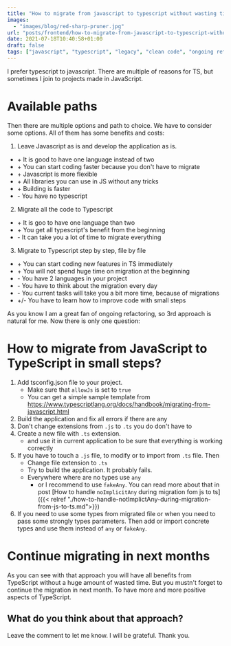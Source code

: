 ```yaml
---
title: "How to migrate from javascript to typescript without wasting time"
images:
  - "images/blog/red-sharp-pruner.jpg"
url: "posts/frontend/how-to-migrate-from-javascript-to-typescript-without-wasting-time"
date: 2021-07-18T10:40:58+01:00
draft: false
tags: ["javascript", "typescript", "legacy", "clean code", "ongoing refactor"]
---
```


I prefer typescript to javascript. There are multiple of reasons for TS, but sometimes I join to projects made in JavaScript. 

# Available paths
Then there are multiple options and path to choice. We have to consider some options. All of them has some benefits and costs:
1. Leave Javascript as is and develop the application as is.
  * \+ It is good to have one language instead of two
  * \+ You can start coding faster because you don't have to migrate
  * \+ Javascript is more flexible
  * \+ All libraries you can use in JS without any tricks
  * \+ Building is faster
  * \- You have no typescript
2. Migrate all the code to Typescript
  * \+ It is goo to have one language than two
  * \+ You get all typescript's benefit from the beginning
  * \- It can take you a lot of time to migrate everything
3. Migrate to Typescript step by step, file by file
  * \+ You can start coding new features in TS immediately
  * \+ You will not spend huge time on migration at the beginning
  * \- You have 2 languages in your project
  * \- You have to think about the migration every day
  * \- You current tasks will take you a bit more time, because of migrations
  * \+/\- You have to learn how to improve code with small steps

As you know I am a great fan of ongoing refactoring, so 3rd approach is natural for me. Now there is only one question:  

# How to migrate from JavaScript to TypeScript in small steps?

1. Add tsconfig.json file to your project.
   * Make sure that `allowJs` is set to `true`
   * You can get a simple sample template from <https://www.typescriptlang.org/docs/handbook/migrating-from-javascript.html>
2. Build the application and fix all errors if there are any
3. Don't change extensions from `.js` to `.ts` you do don't have to
4. Create a new file with `.ts` extension. 
   * and use it in current application to be sure that everything is working correctly
5. If you have to touch a `.js` file, to modify or to import from `.ts` file. Then
   * Change file extension to `.ts`
   * Try to build the application. It probably fails.
   * Everywhere where are no types use `any`
     * or I recommend to use `fakeAny`. You can read more about that in post [How to handle `noImplicitAny` during migration fom js to ts]({{< relref "./how-to-handle-notImplictAny-during-migration-from-js-to-ts.md">}})
6. If you need to use some types from migrated file or when you need to pass some strongly types parameters. Then add or import concrete types and use them instead of `any` or `fakeAny`.

# Continue migrating in next months
As you can see with that approach you will have all benefits from TypeScript without a huge amount of wasted time. But you mustn't forget to continue the migration in next month. To have more and more positive aspects of TypeScript.


## What do you think about that approach? 
Leave the comment to let me know. I will be grateful. Thank you.  
  

